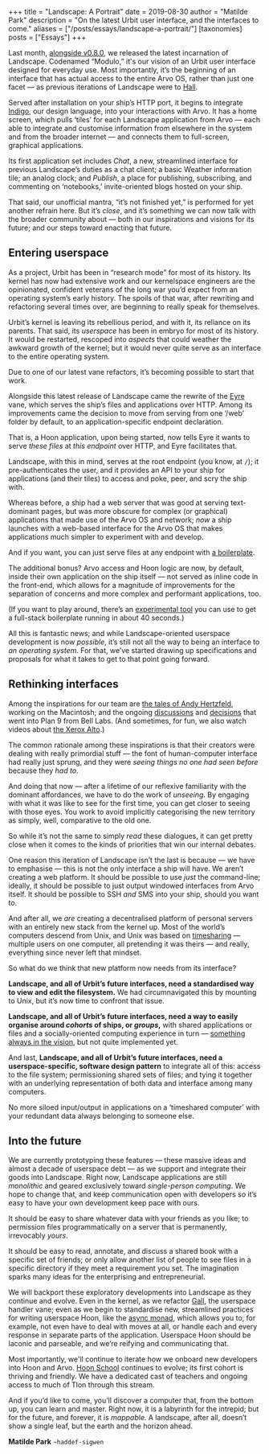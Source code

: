 +++
title = "Landscape: A Portrait"
date = 2019-08-30
author = "Matilde Park"
description = "On the latest Urbit user interface, and the interfaces to come."
aliases = ["/posts/essays/landscape-a-portrait/"]
[taxonomies]
posts = ["Essays"]
+++

Last month, [alongside v0.8.0](https://urbit.org/posts/2019-7-25-update/), we released the latest incarnation of Landscape. Codenamed “Modulo,” it's our vision of an Urbit user interface designed for everyday use. Most importantly, it’s the beginning of an interface that has actual access to the entire Arvo OS, rather than just one facet — as previous iterations of Landscape were to [Hall](https://urbit.org/docs/learn/arvo/hall/).

Served after installation on your ship’s HTTP port, it begins to integrate [Indigo](https://github.com/urbit/indigo), our design language, into your interactions with Arvo. It has a home screen, which pulls ‘tiles’ for each Landscape application from Arvo — each able to integrate and customise information from elsewhere in the system and from the broader internet — and connects them to full-screen, graphical applications.

Its first application set includes _Chat_, a new, streamlined interface for previous Landscape’s duties as a chat client; a basic Weather information tile; an analog clock; and _Publish_, a place for publishing, subscribing, and commenting on ‘notebooks,’ invite-oriented blogs hosted on your ship.

That said, our unofficial mantra, “it’s not finished yet,” is performed for yet another refrain here. But it’s _close_, and it’s something we can now talk with the broader community about — both in our inspirations and visions for its future; and our steps toward enacting that future.

## Entering userspace

As a project, Urbit has been in “research mode” for most of its history. Its kernel has now had extensive work and our kernelspace engineers are the opinionated, confident veterans of the long war you’d expect from an operating system’s early history. The spoils of that war, after rewriting and refactoring several times over, are beginning to really speak for themselves.

Urbit’s kernel is leaving its rebellious period, and with it, its reliance on its parents. That said, its _userspace_ has been in embryo for most of its history. It would be restarted, rescoped into _aspects_ that could weather the awkward growth of the kernel; but it would never quite serve as an interface to the entire operating system. 

Due to one of our latest vane refactors, it’s becoming possible to start that work.

Alongside this latest release of Landscape came the rewrite of the [Eyre](https://urbit.org/docs/learn/arvo/eyre/) vane, which serves the ship’s files and applications over HTTP. Among its improvements came the decision to move from serving from one ‘/web’ folder by default, to an application-specific endpoint declaration. 

That is, a Hoon application, upon being started, now tells Eyre it wants to serve _these files_ at _this endpoint_ over HTTP, and Eyre facilitates that.

Landscape, with this in mind, serves at the root endpoint (you know, at `/`); it pre-authenticates the user, and it provides an API to your ship for applications (and their tiles) to access and poke, peer, and scry the ship with.

Whereas before, a ship had a web server that was good at serving text-dominant pages, but was more obscure for complex (or graphical) applications that made use of the Arvo OS and network; _now_ a ship launches with a web-based interface for the Arvo OS that makes applications much simpler to experiment with and develop.

And if you want, you can just serve files at any endpoint with [a boilerplate](https://github.com/matildepark/urbit-static-page).

The additional bonus? Arvo access and Hoon logic are now, by default, inside their own application on the ship itself — not served as inline code in the front-end, which allows for a magnitude of improvements for the separation of concerns and more complex and performant applications, too.

(If you want to play around, there’s an [experimental tool](https://github.com/urbit/create-landscape-app) you can use to get a full-stack boilerplate running in about 40 seconds.)

All this is fantastic news; and while Landscape-oriented userspace development is now _possible_, it’s still not all the way to being an interface to _an operating system_. For that, we’ve started drawing up specifications and proposals for what it takes to get to that point going forward.

## Rethinking interfaces

Among the inspirations for our team are [the tales of Andy Hertzfeld](https://www.folklore.org/StoryView.py?project=Macintosh&story=Were_Not_Hackers!.txt), working on the Macintosh; and the ongoing [discussions](http://doc.cat-v.org/plan_9/4th_edition/papers/812/) and [decisions](https://research.swtch.com/help.pdf) that went into Plan 9 from Bell Labs. (And sometimes, for fun, we also watch videos about [the Xerox Alto](https://www.youtube.com/watch?v=tngrLvyiNEI).)

The common rationale among these inspirations is that their creators were dealing with really primordial stuff — the font of human-computer interface had really just sprung, and they were _seeing things no one had seen before_ because they _had to_. 

And doing that now — after a lifetime of our reflexive familiarity with the dominant affordances, we have to do the work of _unseeing_. By engaging with what it was like to see for the first time, you can get closer to seeing with those eyes. You work to avoid implicitly categorising the new territory as simply, well, comparative to the old one. 

So while it’s not the same to simply _read_ these dialogues, it can get pretty close when it comes to the kinds of priorities that win our internal debates.

One reason this iteration of Landscape isn’t the last is because — we have to emphasise — this is not the only interface a ship will have. We aren’t creating a web platform. It should be possible to use _just_ the command-line; ideally, it should be possible to just output windowed interfaces from Arvo itself. It should be possible to SSH _and_ SMS into your ship, should you want to.

And after all, we _are_ creating a decentralised platform of personal servers with an entirely new stack from the kernel up. Most of the world’s computers descend from Unix, and Unix was based on [timesharing](https://en.wikipedia.org/wiki/Time-sharing) — multiple users on one computer, all pretending it was theirs — and really, everything since never left that mindset.

So what do we think that new platform now needs from its interface?

**Landscape, and all of Urbit’s future interfaces, need a standardised way to view and edit the filesystem.** We had circumnavigated this by mounting to Unix, but it’s now time to confront that issue.

**Landscape, and all of Urbit’s future interfaces, need a way to easily organise around _cohorts_ of ships, or _groups_,** with shared applications or files and a socially-oriented computing experience in turn — [something always in the vision](https://urbit.org/posts/azimuth-is-on-chain/#aegean), but not quite implemented yet.

And last, **Landscape, and all of Urbit’s future interfaces, need a userspace-specific, software design pattern** to integrate all of this: access to the file system; permissioning shared sets of files; and tying it together with an underlying representation of both data and interface among many computers. 

No more siloed input/output in applications on a ‘timeshared computer’ with your redundant data always belonging to someone else.

## Into the future

We are currently prototyping these features — these massive ideas and almost a decade of userspace debt — as we support and integrate their goods into Landscape. Right now, Landscape applications are still _monolithic_ and geared exclusively toward _single-person computing_. We hope to change that, and keep communication open with developers so it’s easy to have your own development keep pace with ours.

It should be easy to share whatever data with your friends as you like; to permission files programmatically on a server that is permanently, irrevocably _yours_.

It should be easy to read, annotate, and discuss a shared book with a specific set of friends; or only allow another list of people to see files in a specific directory if they meet a requirement you set. The imagination sparks many ideas for the enterprising and entrepreneurial.

We will backport these exploratory developments into Landscape as they continue and evolve. Even in the kernel, as we refactor [Gall](https://urbit.org/docs/learn/arvo/gall/), the userspace handler vane; even as we begin to standardise new, streamlined practices for writing userspace Hoon, like the [async monad](https://groups.google.com/a/urbit.org/forum/#!topic/dev/DDG6gHSG1Lc), which allows you to, for example, not even have to deal with moves at all, or handle each and every response in separate parts of the application. Userspace Hoon should be laconic and parseable, and we’re reifying and communicating that.

Most importantly, we'll continue to iterate how we onboard new developers into Hoon and Arvo. [Hoon School](https://urbit.org/hoonschool) continues to evolve; its first cohort is thriving and friendly. We have a dedicated cast of teachers and ongoing access to much of Tlon through this stream.

And if you’d like to come, you’ll discover a computer that, from the bottom up, you can learn and master. Right now, it is a labyrinth for the intrepid; but for the future, and forever, it is _mappable_. A landscape, after all, doesn’t show a single leaf, but the earth and the horizon ahead.

**Matilde Park** `~haddef-sigwen`
